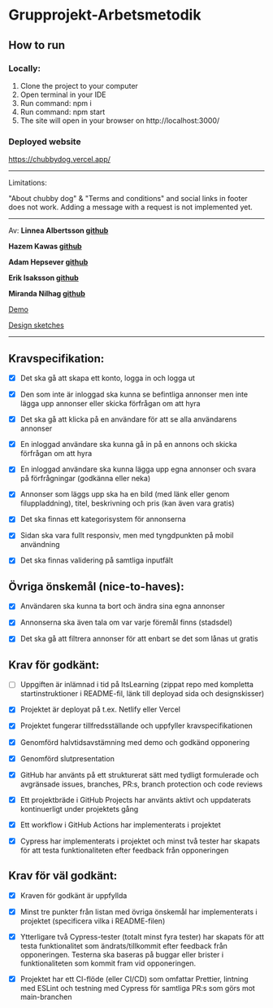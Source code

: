 # Grupprojekt-Arbetsmetodik

## How to run

### Locally:

1. Clone the project to your computer
2. Open terminal in your IDE
3. Run command: npm i
4. Run command: npm start
5. The site will open in your browser on http://localhost:3000/

### Deployed website

https://chubbydog.vercel.app/

---

Limitations:

"About chubby dog" & "Terms and conditions" and social links in footer does not work.
Adding a message with a request is not implemented yet.

---

Av:
**Linnea Albertsson [**github**](https://github.com/liinneea-a)**

**Hazem Kawas [**github**](https://github.com/hazem-89)**

**Adam Hepsever [**github**](https://github.com/AdaHep)**

**Erik Isaksson [**github**](https://github.com/Erikisak)**

**Miranda Nilhag [**github**](https://github.com/mirrenil)**

[Demo](https://chubbydog.vercel.app/)

[Design sketches](https://www.figma.com/file/Z2MXDsZBj8RUHxH7S7ZfXo/Arbetsmetodik?node-id=0%3A1&t=zhZcrKMunr98Z4jP-1)

---

## Kravspecifikation:

-   [x] Det ska gå att skapa ett konto, logga in och logga ut

-   [x] Den som inte är inloggad ska kunna se befintliga annonser men inte lägga upp annonser eller skicka förfrågan om att hyra

-   [x] Det ska gå att klicka på en användare för att se alla användarens annonser

-   [x] En inloggad användare ska kunna gå in på en annons och skicka förfrågan om att hyra

-   [x] En inloggad användare ska kunna lägga upp egna annonser och svara på förfrågningar (godkänna eller neka)

-   [x] Annonser som läggs upp ska ha en bild (med länk eller genom filuppladdning), titel, beskrivning och pris (kan även vara gratis)

-   [x] Det ska finnas ett kategorisystem för annonserna

-   [x] Sidan ska vara fullt responsiv, men med tyngdpunkten på mobil användning

-   [x] Det ska finnas validering på samtliga inputfält

## Övriga önskemål (nice-to-haves):

-   [x] Användaren ska kunna ta bort och ändra sina egna annonser

-   [x] Annonserna ska även tala om var varje föremål finns (stadsdel)

-   [x] Det ska gå att filtrera annonser för att enbart se det som lånas ut gratis

## Krav för godkänt:

-   [ ] Uppgiften är inlämnad i tid på ItsLearning (zippat repo med kompletta startinstruktioner i README-fil, länk till deployad sida och designskisser)

-   [x] Projektet är deployat på t.ex. Netlify eller Vercel

-   [x] Projektet fungerar tillfredsställande och uppfyller kravspecifikationen

-   [x] Genomförd halvtidsavstämning med demo och godkänd opponering

-   [x] Genomförd slutpresentation

-   [x] GitHub har använts på ett strukturerat sätt med tydligt formulerade och avgränsade issues, branches, PR:s, branch protection och code reviews

-   [x] Ett projektbräde i GitHub Projects har använts aktivt och uppdaterats kontinuerligt under projektets gång

-   [x] Ett workflow i GitHub Actions har implementerats i projektet

-   [x] Cypress har implementerats i projektet och minst två tester har skapats för att testa funktionaliteten efter feedback från opponeringen

## Krav för väl godkänt:

-   [x] Kraven för godkänt är uppfyllda

-   [x] Minst tre punkter från listan med övriga önskemål har implementerats i projektet (specificera vilka i README-filen)

-   [x] Ytterligare två Cypress-tester (totalt minst fyra tester) har skapats för att testa funktionalitet som ändrats/tillkommit efter feedback från opponeringen. Testerna ska baseras på buggar eller brister i funktionaliteten som kommit fram vid opponeringen.

-   [x] Projektet har ett CI-flöde (eller CI/CD) som omfattar Prettier, lintning med ESLint och testning med Cypress för samtliga PR:s som görs mot main-branchen
